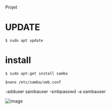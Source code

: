 
Projet
 
 # UPDATE
 ```
 $ sudo apt update 
 ```
 
 # install
 ```
 $ sudo apt-get install samba
 ```

 ```
 $nano /etc/samba/smb.conf
 ```
 
  -adduser sambauser
 -smbpasswd -a sambauser
 
 ![image]()
